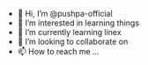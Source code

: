 - 👋 Hi, I’m @pushpa-official
- 👀 I’m interested in learning things
- 🌱 I’m currently learning linex
- 💞️ I’m looking to collaborate on 
- 📫 How to reach me ...

<!---
pushpa-official/pushpa-official is a ✨ special ✨ repository because its `README.md` (this file) appears on your GitHub profile.
You can click the Preview link to take a look at your changes.
--->
